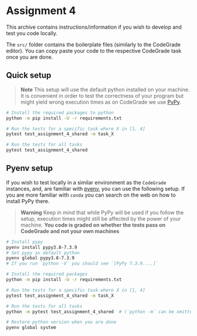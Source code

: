# Assignment 4

This archive contains instructions/information if you wish to develop and test you code locally.

The `src/` folder contains the boilerplate files (similarly to the CodeGrade editor). You can copy paste your code to the respective CodeGrade task once you are done.


## Quick setup
> **Note**
> This setup will use the default python installed on your machine. It is convenient in order to test the correctness of your program but might yield wrong execution times as on CodeGrade we use [PyPy](https://www.pypy.org/).

```bash
# Install the required packages to python
python -m pip install -U -r requirements.txt

# Run the tests for a specific task where X in [1, 4]
pytest test_assignment_4_shared -m task_X

# Run the tests for all tasks 
pytest test_assignment_4_shared
```

## Pyenv setup
If you wish to test locally in a similar environment as the `CodeGrade` instances, and, are familiar with [pyenv](https://github.com/pyenv/pyenv), you can use the following setup. If you are more familiar with `conda` you can search on the web on how to install PyPy there.

> **Warning**
> Keep in mind that while PyPy will be used if you follow the setup, execution times might still be affected by the power of your machine. **You code is graded on whether the tests pass on CodeGrade and not your own machines**


```bash
# Install pypy
pyenv install pypy3.8-7.3.9
# Set pypy as default python
pyenv global pypy3.8-7.3.9
# If you run `python -V` you should see `[PyPy 7.3.9....]`

# Install the required packages
python -m pip install -U -r requirements.txt

# Run the tests for a specific task where X in [1, 4]
pytest test_assignment_4_shared -m task_X

# Run the tests for all tasks 
python -m pytest test_assignment_4_shared  # (`python -m` can be omitted)

# Restore python version when you are done
pyenv global system
```